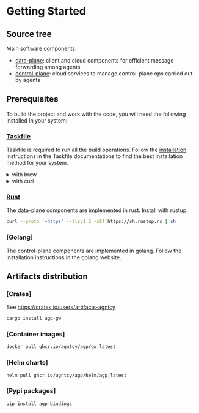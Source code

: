 # Getting Started

## Source tree

Main software components:

- [data-plane](./data-plane): client and cloud components for efficient message
  forwarding among agents
- [control-plane](./control-plane): cloud services to manage control-plane ops
  carried out by agents

## Prerequisites

To build the project and work with the code, you will need the following
installed in your system:

### [Taskfile](https://taskfile.dev/)

Taskfile is required to run all the build operations. Follow the
[installation](https://taskfile.dev/installation/) instructions in the Taskfile
documentations to find the best installation method for your system.

<details>
  <summary>with brew</summary>

  ```bash
  brew install go-task
  ```
</details>
<details>
  <summary>with curl</summary>

  ```bash
  sh -c "$(curl --location https://taskfile.dev/install.sh)" -- -d -b ~/.local/bin
  ```
</details>


### [Rust](https://rustup.rs/)

The data-plane components are implemented in rust. Install with rustup:

```bash
curl --proto '=https' --tlsv1.2 -sSf https://sh.rustup.rs | sh
```

### [Golang]

The control-plane components are implemented in golang. Follow the installation
instructions in the golang website.

## Artifacts distribution

### [Crates]

See https://crates.io/users/artifacts-agntcy

```bash
cargo install agp-gw
```

### [Container images]

```bash
docker pull ghcr.io/agntcy/agp/gw:latest
```

### [Helm charts]

```bash
helm pull ghcr.io/agntcy/agp/helm/agp:latest
```

### [Pypi packages]

```bash
pip install agp-bindings
```
